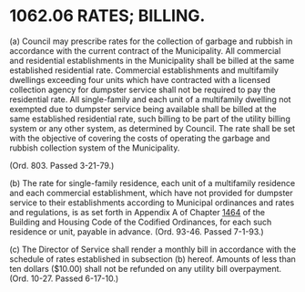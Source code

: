 1062.06 RATES; BILLING.
=======================

​(a) Council may prescribe rates for the collection of garbage and
rubbish in accordance with the current contract of the Municipality. All
commercial and residential establishments in the Municipality shall be
billed at the same established residential rate. Commercial
establishments and multifamily dwellings exceeding four units which have
contracted with a licensed collection agency for dumpster service shall
not be required to pay the residential rate. All single-family and each
unit of a multifamily dwelling not exempted due to dumpster service
being available shall be billed at the same established residential
rate, such billing to be part of the utility billing system or any other
system, as determined by Council. The rate shall be set with the
objective of covering the costs of operating the garbage and rubbish
collection system of the Municipality.

(Ord. 803. Passed 3-21-79.)

​(b) The rate for single-family residence, each unit of a multifamily
residence and each commercial establishment, which have not provided for
dumpster service to their establishments according to Municipal
ordinances and rates and regulations, is as set forth in Appendix A of
Chapter [1464](58d37b9c.html) of the Building and Housing Code of the
Codified Ordinances, for each such residence or unit, payable in
advance. (Ord. 93-46. Passed 7-1-93.)

​(c) The Director of Service shall render a monthly bill in accordance
with the schedule of rates established in subsection (b) hereof. Amounts
of less than ten dollars (\$10.00) shall not be refunded on any utility
bill overpayment. (Ord. 10-27. Passed 6-17-10.)
